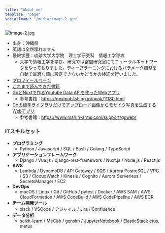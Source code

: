 ```yaml
---
title: "About me"
template: "page"
socialImage: "/media/image-2.jpg"
---
```

![image-2.jpg](/media/image-2.jpg)

- 出身：沖縄県
- 英語は全然喋れません
- 最終学歴：琉球大学大学院　理工学研究科　情報工学専攻
    - 大学で情報工学を学び、研究では當間研究室にてニューラルネットワークをやっておりました。ディープラーニングにおけるパラメータ調整を自動で最適な値に設定できないかどうかの検証を行いました。
- [プロフィールページ](https://jackkitte-room.herokuapp.com/)
- [これまで読んできた書籍](https://bookmeter.com/users/776128/books/read)
- [GoとNuxtで作るYoutube Data APIを使ったWebアプリ](https://youtube-manager-nuxt.herokuapp.com/)
    - 参考書籍：https://nextpublishing.jp/book/11180.html
- [Goの標準ライブラリだけでアップロード画像からモザイク写真を生成するWebアプリ](https://mosaic-image-generator.herokuapp.com/)
    - 参考書籍：https://www.marlin-arms.com/support/goweb/

### ITスキルセット
- **プログラミング**
    - Python / Javascript / SQL / Bash / Golang / TypeScript
- **アプリケーションフレームワーク**
    - Django / Vue.js / django-rest-framework / Nuxt.js / Node.js / React.js
- **AWS**
    - Lambda / DynamoDB / API Gateway / SQS / Aurora PostreSQL / VPC / S3 / ClooudWatch / Kinesis / Cognito / Aurora Serverless / SecretsManager / EC2
- **DevOps**
    - macOS / Linux / Git / GitHub / pytest / Docker / AWS SAM / AWS CloudFormation / AWS CodeBuild / AWS CodePipeline / AWS ECR
- **チーム開発ツール**
    - slack / VSCode / アジャイル / Jira / Confluence
- **データ分析**
    - scikit-learn / MeCab / gensim / JupyterNotebook / ElasticStack
ctus, metus